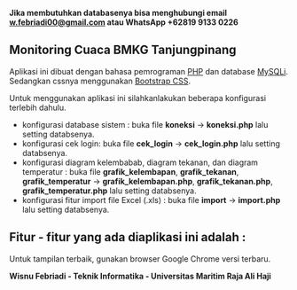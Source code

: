 **Jika membutuhkan databasenya bisa menghubungi email w.febriadi00@gmail.com atau WhatsApp +62819 9133 0226**

<h2>Monitoring Cuaca BMKG Tanjungpinang</h2>

Aplikasi ini dibuat dengan bahasa pemrograman <a href="http://php.net/" target="_blank">PHP</a> dan database <a href="https://en.wikipedia.org/wiki/MySQLi" target="_blank">MySQLi</a>. Sedangkan cssnya menggunakan <a href="https://www.getbootstrap.com/" target="_blank">Bootstrap CSS</a>.

Untuk menggunakan aplikasi ini silahkanlakukan beberapa konfigurasi terlebih dahulu.

- konfigurasi database sistem : buka file **koneksi** -> **koneksi.php** lalu setting databsenya.
- konfigurasi cek login: buka file **cek_login** -> **cek_login.php** lalu setting databsenya.
- konfigurasi diagram kelembabab, diagram tekanan, dan diagram temperatur : buka file **grafik_kelembapan**, **grafik_tekanan**, **grafik_temperatur** -> **grafik_kelembapan.php**, **grafik_tekanan.php**, **grafik_temperatur.php** lalu setting databsenya.
- konfigurasi fitur import file Excel (.xls) : buka file **import** -> **import.php** lalu setting databsenya.

Fitur - fitur yang ada diaplikasi ini adalah :
- 


Untuk tampilan terbaik, gunakan browser Google Chrome versi terbaru.

**Wisnu Febriadi - Teknik Informatika - Universitas Maritim Raja Ali Haji**
